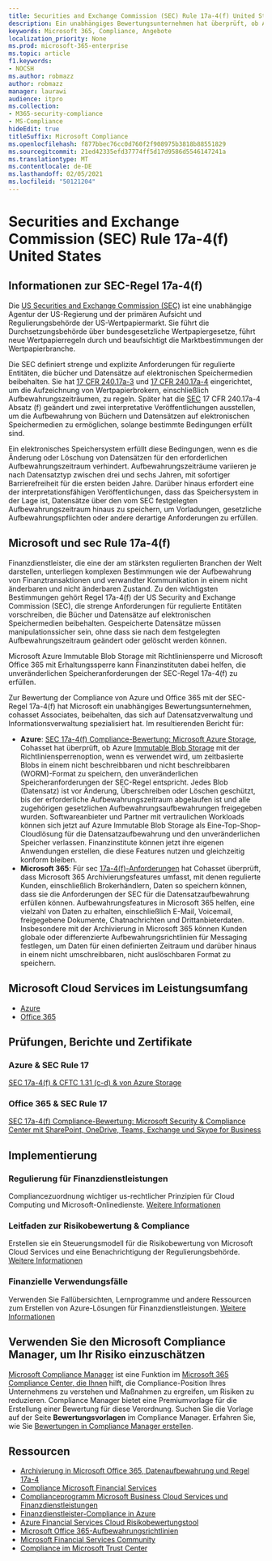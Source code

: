```yaml
---
title: Securities and Exchange Commission (SEC) Rule 17a-4(f) United States
description: Ein unabhängiges Bewertungsunternehmen hat überprüft, ob Azure und Office 365 Finanzunternehmen dabei helfen können, die Anforderungen der SEC-Regel 17a-4(f) zur Aufbewahrung von Datensätzen und unveränderlichen Speicheranforderungen zu erfüllen.
keywords: Microsoft 365, Compliance, Angebote
localization_priority: None
ms.prod: microsoft-365-enterprise
ms.topic: article
f1.keywords:
- NOCSH
ms.author: robmazz
author: robmazz
manager: laurawi
audience: itpro
ms.collection:
- M365-security-compliance
- MS-Compliance
hideEdit: true
titleSuffix: Microsoft Compliance
ms.openlocfilehash: f877bbec76cc0d760f2f908975b3818b88551829
ms.sourcegitcommit: 21ed42335efd37774ff5d17d9586d5546147241a
ms.translationtype: MT
ms.contentlocale: de-DE
ms.lasthandoff: 02/05/2021
ms.locfileid: "50121204"
---
```

# <a name="securities-and-exchange-commission-sec-rule-17a-4f-united-states"></a>Securities and Exchange Commission (SEC) Rule 17a-4(f) United States

## <a name="about-sec-rule-17a-4f"></a>Informationen zur SEC-Regel 17a-4(f)

Die [US Securities and Exchange Commission (SEC)](https://www.sec.gov/) ist eine unabhängige Agentur der US-Regierung und der primären Aufsicht und Regulierungsbehörde der US-Wertpapiermarkt. Sie führt die Durchsetzungsbehörde über bundesgesetzliche Wertpapiergesetze, führt neue Wertpapierregeln durch und beaufsichtigt die Marktbestimmungen der Wertpapierbranche.

Die SEC definiert strenge und explizite Anforderungen für regulierte Entitäten, die bücher und Datensätze auf elektronischen Speichermedien beibehalten. Sie hat [17 CFR 240.17a-3](https://www.govinfo.gov/app/details/CFR-2012-title17-vol3/CFR-2012-title17-vol3-sec240-17a-3) und [17 CFR 240.17a-4](https://www.ecfr.gov/cgi-bin/text-idx?mc=true&node=pt17.4.240&rgn=div5#se17.4.240_117a_64) eingerichtet, um die Aufzeichnung von Wertpapierbrokern, einschließlich Aufbewahrungszeiträumen, zu regeln. Später hat die [SEC](https://www.sec.gov/rules/interp/34-47806.htm) 17 CFR 240.17a-4 Absatz (f) geändert und zwei interpretative Veröffentlichungen ausstellen, um die Aufbewahrung von Büchern und Datensätzen auf elektronischen Speichermedien zu ermöglichen, solange bestimmte Bedingungen erfüllt sind.

Ein elektronisches Speichersystem erfüllt diese Bedingungen, wenn es die Änderung oder Löschung von Datensätzen für den erforderlichen Aufbewahrungszeitraum verhindert. Aufbewahrungszeiträume variieren je nach Datensatztyp zwischen drei und sechs Jahren, mit sofortiger Barrierefreiheit für die ersten beiden Jahre. Darüber hinaus erfordert eine der interpretationsfähigen Veröffentlichungen, dass das Speichersystem in der Lage ist, Datensätze über den vom SEC festgelegten Aufbewahrungszeitraum hinaus zu speichern, um Vorladungen, gesetzliche Aufbewahrungspflichten oder andere derartige Anforderungen zu erfüllen.

## <a name="microsoft-and-sec-rule-17a-4f"></a>Microsoft und sec Rule 17a-4(f)

Finanzdienstleister, die eine der am stärksten regulierten Branchen der Welt darstellen, unterliegen komplexen Bestimmungen wie der Aufbewahrung von Finanztransaktionen und verwandter Kommunikation in einem nicht änderbaren und nicht änderbaren Zustand. Zu den wichtigsten Bestimmungen gehört Regel 17a-4(f) der US Security and Exchange Commission (SEC), die strenge Anforderungen für regulierte Entitäten vorschreiben, die Bücher und Datensätze auf elektronischen Speichermedien beibehalten. Gespeicherte Datensätze müssen manipulationssicher sein, ohne dass sie nach dem festgelegten Aufbewahrungszeitraum geändert oder gelöscht werden können.

Microsoft Azure Immutable Blob Storage mit Richtliniensperre und Microsoft Office 365 mit Erhaltungssperre kann Finanzinstituten dabei helfen, die unveränderlichen Speicheranforderungen der SEC-Regel 17a-4(f) zu erfüllen.

Zur Bewertung der Compliance von Azure und Office 365 mit der SEC-Regel 17a-4(f) hat Microsoft ein unabhängiges Bewertungsunternehmen, cohasset Associates, beibehalten, das sich auf Datensatzverwaltung und Informationsverwaltung spezialisiert hat. Im resultierenden Bericht für:

- **Azure**: [SEC 17a-4(f) Compliance-Bewertung: Microsoft Azure Storage](https://servicetrust.microsoft.com/ViewPage/MSComplianceGuide?command=Download&downloadType=Document&downloadId=19b08fd4-d276-43e8-9461-715981d0ea20&docTab=4ce99610-c9c0-11e7-8c2c-f908a777fa4d_GRC_Assessment_Reports), Cohasset hat überprüft, ob Azure [Immutable Blob Storage](/azure/storage/blobs/storage-blob-immutable-storage) mit der Richtliniensperrenoption, wenn es verwendet wird, um zeitbasierte Blobs in einem nicht beschreibbaren und nicht beschreibbaren (WORM)-Format zu speichern, den unveränderlichen Speicheranforderungen der SEC-Regel entspricht. Jedes Blob (Datensatz) ist vor Änderung, Überschreiben oder Löschen geschützt, bis der erforderliche Aufbewahrungszeitraum abgelaufen ist und alle zugehörigen gesetzlichen Aufbewahrungsaufbewahrungen freigegeben wurden. Softwareanbieter und Partner mit vertraulichen Workloads können sich jetzt auf Azure Immutable Blob Storage als Eine-Top-Shop-Cloudlösung für die Datensatzaufbewahrung und den unveränderlichen Speicher verlassen. Finanzinstitute können jetzt ihre eigenen Anwendungen erstellen, die diese Features nutzen und gleichzeitig konform bleiben.
- **Microsoft 365**: Für sec [17a-4(f)-Anforderungen](/microsoft-365/compliance/retention-regulatory-requirements#sec-17a-4f-finra-4511c-and-cftc-131c-d) hat Cohasset überprüft, dass Microsoft 365 Archivierungsfeatures umfasst, mit denen regulierte Kunden, einschließlich Brokerhändlern, Daten so speichern können, dass sie die Anforderungen der SEC für die Datensatzaufbewahrung erfüllen können. Aufbewahrungsfeatures in Microsoft 365 helfen, eine vielzahl von Daten zu erhalten, einschließlich E-Mail, Voicemail, freigegebene Dokumente, Chatnachrichten und Drittanbieterdaten. Insbesondere mit der Archivierung in Microsoft 365 können Kunden globale oder differenzierte Aufbewahrungsrichtlinien für Messaging festlegen, um Daten für einen definierten Zeitraum und darüber hinaus in einem nicht umschreibbaren, nicht auslöschbaren Format zu speichern.

## <a name="microsoft-in-scope-cloud-services"></a>Microsoft Cloud Services im Leistungsumfang

- [Azure](https://gallery.technet.microsoft.com/Overview-of-Azure-c1be3942)
- [Office 365](https://aka.ms/Office365ComplianceOfferings)

## <a name="audits-reports-and-certificates"></a>Prüfungen, Berichte und Zertifikate

### <a name="azure--sec-rule-17"></a>Azure & SEC Rule 17

[SEC 17a-4(f) & CFTC 1.31 (c-d) & von Azure Storage](https://servicetrust.microsoft.com/ViewPage/MSComplianceGuide?command=Download&downloadType=Document&downloadId=19b08fd4-d276-43e8-9461-715981d0ea20&docTab=4ce99610-c9c0-11e7-8c2c-f908a777fa4d_GRC_Assessment_Reports)

### <a name="office-365--sec-rule-17"></a>Office 365 & SEC Rule 17

[SEC 17a-4(f) Compliance-Bewertung: Microsoft Security & Compliance Center mit SharePoint, OneDrive, Teams, Exchange und Skype for Business](https://servicetrust.microsoft.com/ViewPage/TrustDocuments?command=Download&downloadType=Document&downloadId=9fa8349d-a0c9-47d9-93ad-472aa0fa44ec&docTab=6d000410-c9e9-11e7-9a91-892aae8839ad_FAQ_and_White_Papers)

## <a name="how-to-implement"></a>Implementierung

### <a name="financial-services-regulation"></a>Regulierung für Finanzdienstleistungen

Compliancezuordnung wichtiger us-rechtlicher Prinzipien für Cloud Computing und Microsoft-Onlinedienste. [Weitere Informationen](https://servicetrust.microsoft.com/ViewPage/TrustDocuments?command=Download&downloadType=Document&downloadId=5b483567-00b0-4d86-96ae-ee887dadb61c&docTab=6d000410-c9e9-11e7-9a91-892aae8839ad_Compliance_Guides)

### <a name="risk-assessment--compliance-guide"></a>Leitfaden zur Risikobewertung & Compliance

Erstellen sie ein Steuerungsmodell für die Risikobewertung von Microsoft Cloud Services und eine Benachrichtigung der Regulierungsbehörde. [Weitere Informationen](https://servicetrust.microsoft.com/ViewPage/TrustDocuments?command=Download&downloadType=Document&downloadId=edee9b14-3661-4a16-ba83-c35caf672bd7&docTab=6d000410-c9e9-11e7-9a91-892aae8839ad_FAQ_and_White_Papers)

### <a name="financial-use-cases"></a>Finanzielle Verwendungsfälle

Verwenden Sie Fallübersichten, Lernprogramme und andere Ressourcen zum Erstellen von Azure-Lösungen für Finanzdienstleistungen. [Weitere Informationen](/azure/industry/financial/)

## <a name="use-microsoft-compliance-manager-to-assess-your-risk"></a>Verwenden Sie den Microsoft Compliance Manager, um Ihr Risiko einzuschätzen

[Microsoft Compliance Manager](/microsoft-365/compliance/compliance-manager) ist eine Funktion im [Microsoft 365 Compliance Center, die Ihnen](/microsoft-365/compliance/microsoft-365-compliance-center) hilft, die Compliance-Position Ihres Unternehmens zu verstehen und Maßnahmen zu ergreifen, um Risiken zu reduzieren. Compliance Manager bietet eine Premiumvorlage für die Erstellung einer Bewertung für diese Verordnung. Suchen Sie die Vorlage auf der Seite **Bewertungsvorlagen** im Compliance Manager. Erfahren Sie, wie Sie [Bewertungen in Compliance Manager erstellen](/microsoft-365/compliance/compliance-manager-assessments).

## <a name="resources"></a>Ressourcen

- [Archivierung in Microsoft Office 365, Datenaufbewahrung und Regel 17a-4](https://www.microsoft.com/microsoft-365/blog/2015/11/10/office-365-exchange-online-archiving-now-meets-sec-rule-17a-4-requirements/)
- [Compliance Microsoft Financial Services](https://download.microsoft.com/download/6/4/7/64707E3E-6D3E-45D0-8207-A0EA3201B4A6/Microsoft%20Cloud%20-%20Financial%20Services%20Compliance%20Program%20\(Print\).pdf)
- [Complianceprogramm Microsoft Business Cloud Services und Finanzdienstleistungen](https://servicetrust.microsoft.com/viewpage/financialservicesoverview)
- [Finanzdienstleister-Compliance in Azure](https://azure.microsoft.com/resources/videos/azurecon-2015-financial-services-compliance-in-azure/)
- [Azure Financial Services Cloud Risikobewertungstool](https://servicetrust.microsoft.com/ViewPage/FFIECBlueprint?command=Download&downloadType=Document&downloadId=079a1973-711a-428f-9312-9ddd290cff7b&docTab=c726d5c0-2d1e-11e8-a485-57140ec19669_PaaS)
- [Microsoft Office 365-Aufbewahrungsrichtlinien](/office365/securitycompliance/retention-policies)
- [Microsoft Financial Services Community](https://techcommunity.microsoft.com/t5/financial-services/ct-p/FinancialServices)
- [Compliance im Microsoft Trust Center](https://www.microsoft.com/trust-center/compliance/compliance-overview)
